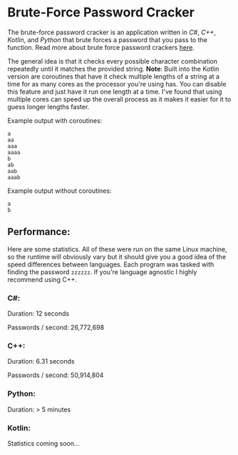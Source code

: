 # Brute-Force Password Cracker
The brute-force password cracker is an application written in *C#*, *C++*, *Kotlin*, and *Python* that brute forces a password that you pass to the function. Read more about brute force password crackers [here](https://en.wikipedia.org/wiki/Brute-force_attack).

The general idea is that it checks every possible character combination repeatedly until it matches the provided string. **Note**: Built into the Kotlin version are coroutines that have it check multiple lengths of a string at a time for as many cores as the processor you're using has. You can disable this feature and just have it run one length at a time. I've found that using multiple cores can speed up the overall process as it makes it easier for it to guess longer lengths faster.

Example output with coroutines:
```
a
aa
aaa
aaaa
b
ab
aab
aaab
```

Example output without coroutines:
```
a
b
```

## Performance:
Here are some statistics. All of these were run on the same Linux machine, so the runtime will obviously vary but it should give you a good idea of the speed differences between languages. Each program was tasked with finding the password `zzzzzz`. If you're language agnostic I highly recommend using C++.

### C#:
Duration: 12 seconds

Passwords / second: 26,772,698

### C++:
Duration: 6.31 seconds

Passwords / second: 50,914,804

### Python:
Duration: > 5 minutes

### Kotlin:
Statistics coming soon...

